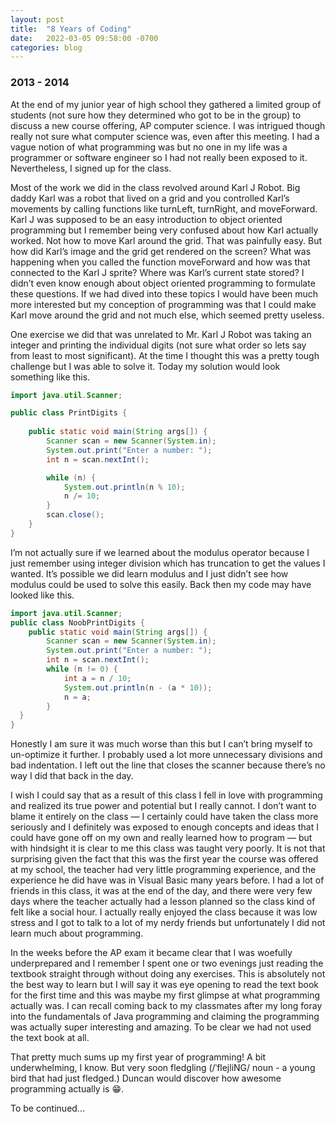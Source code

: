 ```yaml
---
layout: post
title:  "8 Years of Coding"
date:   2022-03-05 09:58:00 -0700
categories: blog
---
```

### 2013 - 2014
At the end of my junior year of high school they gathered a limited group of students (not sure how they determined who got to be in the group) to discuss a new course offering, AP computer science. I was intrigued though really not sure what computer science was, even after this meeting. I had a vague notion of what programming was but no one in my life was a programmer or software engineer so I had not really been exposed to it. Nevertheless, I signed up for the class.

Most of the work we did in the class revolved around Karl J Robot. Big daddy Karl was a robot that lived on a grid and you controlled Karl’s movements by calling functions like turnLeft, turnRight, and moveForward. Karl J was supposed to be an easy introduction to object oriented programming but I remember being very confused about how Karl actually worked. Not how to move Karl around the grid. That was painfully easy. But how did Karl’s image and the grid get rendered on the screen? What was happening when you called the function moveForward and how was that connected to the Karl J sprite? Where was Karl’s current state stored? I didn’t even know enough about object oriented programming to formulate these questions. If we had dived into these topics I would have been much more interested but my conception of programming was that I could make Karl move around the grid and not much else, which seemed pretty useless.

One exercise we did that was unrelated to Mr. Karl J Robot was taking an integer and printing the individual digits (not sure what order so lets say from least to most significant). At the time I thought this was a pretty tough challenge but I was able to solve it. Today my solution would look something like this.

```java
import java.util.Scanner;

public class PrintDigits {
	
	public static void main(String args[]) {
		Scanner scan = new Scanner(System.in);
		System.out.print("Enter a number: ");
		int n = scan.nextInt();

		while (n) {
			System.out.println(n % 10);
			n /= 10;
		}
		scan.close();
	}
}
```

I’m not actually sure if we learned about the modulus operator because I just remember using integer division which has truncation to get the values I wanted. It’s possible we did learn modulus and I just didn’t see how modulus could be used to solve this easily. Back then my code may have looked like this.

```java
import java.util.Scanner;
public class NoobPrintDigits {
	public static void main(String args[]) {
		Scanner scan = new Scanner(System.in);
		System.out.print("Enter a number: ");
		int n = scan.nextInt();
		while (n != 0) {
			int a = n / 10;
			System.out.println(n - (a * 10));
			n = a;
		}
  }
}
```

Honestly I am sure it was much worse than this but I can’t bring myself to un-optimize it further. I probably used a lot more unnecessary divisions and bad indentation. I left out the line that closes the scanner because there’s no way I did that back in the day.

I wish I could say that as a result of this class I fell in love with programming and realized its true power and potential but I really cannot. I don’t want to blame it entirely on the class — I certainly could have taken the class more seriously and I definitely was exposed to enough concepts and ideas that I could have gone off on my own and really learned how to program — but with hindsight it is clear to me this class was taught very poorly. It is not that surprising given the fact that this was the first year the course was offered at my school, the teacher had very little programming experience, and the experience he did have was in Visual Basic many years before. I had a lot of friends in this class, it was at the end of the day, and there were very few days where the teacher actually had a lesson planned so the class kind of felt like a social hour. I actually really enjoyed the class because it was low stress and I got to talk to a lot of my nerdy friends but unfortunately I did not learn much about programming.

In the weeks before the AP exam it became clear that I was woefully underprepared and I remember I spent one or two evenings just reading the textbook straight through without doing any exercises. This is absolutely not the best way to learn but I will say it was eye opening to read the text book for the first time and this was maybe my first glimpse at what programming actually was. I can recall coming back to my classmates after my long foray into the fundamentals of Java programming and claiming the programming was actually super interesting and amazing. To be clear we had not used the text book at all.

That pretty much sums up my first year of programming! A bit underwhelming, I know. But very soon fledgling (/ˈflejliNG/ noun - a young bird that had just fledged.) Duncan would discover how awesome programming actually is 😁. 

To be continued...
